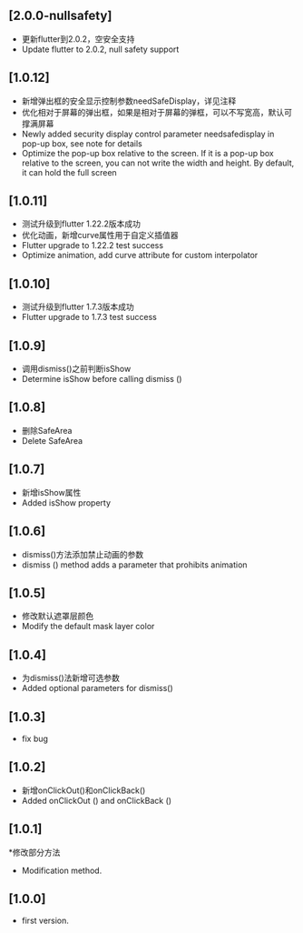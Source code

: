 ## [2.0.0-nullsafety]
* 更新flutter到2.0.2，空安全支持
* Update flutter to 2.0.2, null safety support

## [1.0.12]
* 新增弹出框的安全显示控制参数needSafeDisplay，详见注释
* 优化相对于屏幕的弹出框，如果是相对于屏幕的弹框，可以不写宽高，默认可撑满屏幕
* Newly added security display control parameter needsafedisplay in pop-up box, see note for details
* Optimize the pop-up box relative to the screen. If it is a pop-up box relative to the screen, you can not write the width and height. By default, it can hold the full screen

## [1.0.11]
* 测试升级到flutter 1.22.2版本成功
* 优化动画，新增curve属性用于自定义插值器
* Flutter upgrade to 1.22.2 test success
* Optimize animation, add curve attribute for custom interpolator

## [1.0.10]
* 测试升级到flutter 1.7.3版本成功
* Flutter upgrade to 1.7.3 test success

## [1.0.9]
* 调用dismiss()之前判断isShow
* Determine isShow before calling dismiss ()

## [1.0.8]
* 删除SafeArea
* Delete SafeArea

## [1.0.7]
* 新增isShow属性
* Added isShow property

## [1.0.6]
* dismiss()方法添加禁止动画的参数
* dismiss () method adds a parameter that prohibits animation

## [1.0.5]
* 修改默认遮罩层颜色
* Modify the default mask layer color

## [1.0.4]
* 为dismiss()法新增可选参数
* Added optional parameters for dismiss()

## [1.0.3]
* fix bug

## [1.0.2]

* 新增onClickOut()和onClickBack()
* Added onClickOut () and onClickBack ()

## [1.0.1]

*修改部分方法
* Modification method.

## [1.0.0]

* first version.


